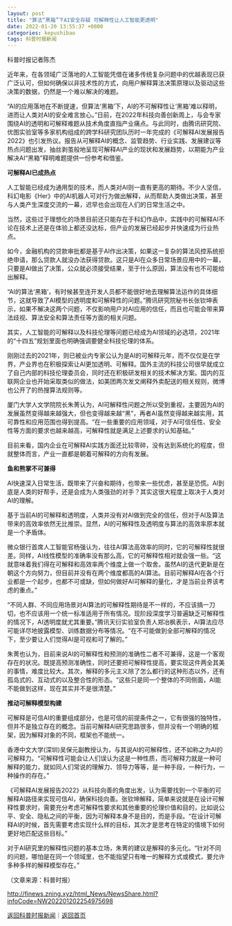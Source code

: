 ```yaml
---
layout: post
title: "算法“黑箱”下AI安全存疑 可解释性让人工智能更透明"
date: 2022-01-20 13:55:37 +0800
categories: kepushibao
tags: 科普时报新闻
---
```

<p><p align="center"></p>
 <p>科普时报记者陈杰</p>
 <p>近年来，在各领域广泛落地的人工智能凭借在诸多传统复杂问题中的优越表现已获广泛认可，但如何确保以非技术性的方式，向用户解释算法决策原理以及驱动这些决策的数据，仍然是一个难以解决的难题。</p>
 <p>“AI的应用落地在不断提速，但算法‘黑箱’下，AI的不可解释性让‘黑箱’难以释明，进而让人类对AI的安全难言放心。”日前，在2022年科技向善创新周上，与会专家围绕AI的透明和可解释难题从技术角度直指产业痛点。与此同时，由腾讯研究院、优图实验室等多家机构组成的跨学科研究团队历时一年完成的《可解释AI发展报告2022》也引发热议。报告从可解释AI的概念、监管趋势、行业实践、发展建议等热点问题出发，抽丝剥茧般地呈现可解释AI产业的现状和发展趋势，以期能为产业解决AI“黑箱”释明难题提供一份参考和借鉴。</p>
 <p><strong>可解释AI已成热点</strong></p>
 <p>人工智能已经成为通用型的技术，而人类对AI则一直有更高的期待。不少人坚信，科幻电影《Her》中的AI机器人可对行为做出解释，从而帮助人类做出决策，甚至与人类产生深度交流的一幕，迟早也会出现在人们的日常生活之中。</p>
 <p>当然，这些过于理想化的场景目前还只能存在于科幻作品中，实践中的可解释AI不论在技术上还是在体验上都还没达标，但产业的发展已经起步并快速成为行业热点。</p>
 <p>如今，金融机构的贷款审批都是基于AI作出决策，如果这一复杂的算法风控系统拒绝申请，那么贷款人就没办法获得贷款。这只是AI在众多日常场景应用中的一幕，只要是AI做出了决策，公众就必须接受结果，至于什么原因，算法没有也不可能给出解释。</p>
 <p>“AI的算法‘黑箱’，有时候甚至连开发人员都不能很好地去理解算法运作的具体细节，这就导致了AI模型的透明度和可解释性的问题。”腾讯研究院秘书长张钦坤表示，如果不解决这两个问题，不仅影响用户对AI应用的信任，而且也可能会带来算法歧视、算法安全和算法责任等方面的相关问题。</p>
 <p>其实，人工智能的可解释以及科技伦理等问题已经成为AI领域的必选项，2021年的“十四五”规划里面也明确强调要健全科技伦理的体系。</p>
 <p>刚刚过去的2021年，则已被业内专家公认为是AI的可解释元年，而不仅仅是在学界，产业界也在积极探索让AI更加透明、可解释。国外主流的科技公司很早就成立了自己内部的科技伦理委员会，同时还在积极研发相关的技术解决方案。国内的互联网企业也开始采取类似的做法，如美团两次发文阐释外卖配送的相关规则，微博也公开了的热搜算法规则等。</p>
 <p>厦门大学人文学院院长朱菁认为，AI可解释性问题之所以受到重视，主要因为AI的发展虽然变得越来越强大，但也变得越来越“黑”，再者AI虽然变得越来越实用，其可靠性和应用范围也得到提高。“在一些重要的应用领域，对于AI可信任性、安全性等方面的要求也越来越高，可解释性就是满足上述要求的认知基础。”</p>
 <p>目前来看，国内企业在可解释AI实践方面还比较零碎，没有达到系统化的程度，但就整体而言，产业一直都是朝着可解释的方向有发展。</p>
 <p><strong>鱼和熊掌不可兼得</strong></p>
 <p>AI快速深入日常生活，既带来了兴奋和期待，也带来一些忧虑，甚至是恐慌。AI到底是人类的好帮手，还是会成为人类强劲的对手？其实这很大程度上取决于人类对AI的理解。</p>
 <p>基于当前AI的可解释和透明度，人类并没有对AI做到完全的信任，但对于AI及算法带来的高效率依然无比推崇。显然，AI的可解释性及透明度与算法的高效率原本就是一个矛盾体。</p>
 <p>微众银行首席人工智能官杨强认为，往往AI算法高效率的同时，它的可解释性就很差。同样，AI线性模型的准确率没有那么高，它的可解释性相对就会强一些。“这就意味着我们得在可解释和高效率两个维度上做一个取舍。虽然AI的迭代更新是在朝这个方向努力，但目前并没有在两个维度都高的AI算法。目前可解释AI在各个行业都是一个起步，也都不可或缺，但如何做好AI可解释的量化，才是当前业界该考虑的重点。”</p>
 <p>“不同人群、不同应用场景对AI算法的可解释性期待是不一样的，不应该搞一刀切，也不应该用一个统一标准适用于所有情况。现阶段深度学习普遍缺乏可解释性的情况下，AI透明度就尤其重要。”腾讯天衍实验室负责人郑冶枫表示，AI算法应尽可能详尽地披露模型、训练数据分布等情况。“在不可能做到全部可解释的情况下，至少要让人们觉得AI是可视和可了解的。”</p>
 <p>朱菁也认为，目前来说AI的可解释性和预测的准确性二者不可兼得，这是一个客观存在的状况。既提高预测准确性，同时还要把可解释性提高，要实现这件两全其美的事情，难度比较大。其次，解释的多元主义除了怎么都行的这种形态以外，还有孤岛式的、互动式的以及整合性的形态。“这些只是同一个整体的不同侧面，AI能不能做到这样，现在其实并不是很清楚。”</p>
 <p><strong>推动可解释模型构建</strong></p>
 <p>可解释是可信AI的重要组成部分，也是可信的前提条件之一，它有很强的独特性，但并不是独立存在的概念。当前可解释AI研究思路很多，但并没有一个明确的框架，因为解释对象的不同，框架也不能统一。</p>
 <p>香港中文大学(深圳)吴保元副教授认为，与其说AI的可解释性，还不如称之为AI的可解释力。“可解释性可能会让人们误认为这是一种性质，而可解释力就是一种可解释的能力，就如同人们常说的理解力、领导力等等，是一种手段，一种行为，一种操作的存在。”</p>
 <p>《可解释AI发展报告2022》从科技向善的角度出发，认为需要找到一个平衡的可解释AI路径来实现可信AI，确保科技向善。张钦坤解释，简单来说就是在设计可解释性要求时，需要充分考虑可解释性要求和其他重要的伦理价值和目的，比如说公平、安全、隐私之间的平衡，因为可解释本身不是目的，而是手段。“在设计可解释AI的时候，首先需要考虑实现什么样的目标，其次才是思考在特定的情境下如何更好地匹配这些目标。”</p>
 <p>对于AI研究里的解释性问题的基本立场，朱菁的建议是解释的多元化。“针对不同的问题，哪怕是在同一个领域里，也不能指望只有唯一的解释方式或模式，要允许多种多样的解释模型存在。”</p><p class="em_media">（文章来源：科普时报）</p>

<http://finews.zning.xyz/html_News/NewsShare.html?infoCode=NW202201202254975698>

[返回科普时报新闻](//finews.withounder.com/category/kepushibao.html)｜[返回首页](//finews.withounder.com/)
